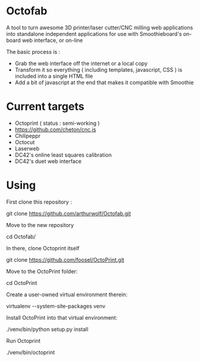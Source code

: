 # Octofab
A tool to turn awesome 3D printer/laser cutter/CNC milling web applications into standalone independent applications for use with Smoothieboard's on-board web interface, or on-line

The basic process is : 
* Grab the web interface off the internet or a local copy
* Transform it so everything ( including templates, javascript, CSS ) is included into a single HTML file
* Add a bit of javascript at the end that makes it compatible with Smoothie

# Current targets

* Octoprint ( status : semi-working )
* https://github.com/cheton/cnc.js
* Chilipeppr
* Octocut
* Laserweb
* DC42's online least squares calibration
* DC42's duet web interface

# Using

First clone this repository :

git clone https://github.com/arthurwolf/Octofab.git

Move to the new repository

cd Octofab/

In there, clone Octoprint itself

git clone https://github.com/foosel/OctoPrint.git

Move to the OctoPrint folder: 

cd OctoPrint

Create a user-owned virtual environment therein: 

virtualenv --system-site-packages venv

Install OctoPrint into that virtual environment: 

./venv/bin/python setup.py install

Run Octoprint

./venv/bin/octoprint





